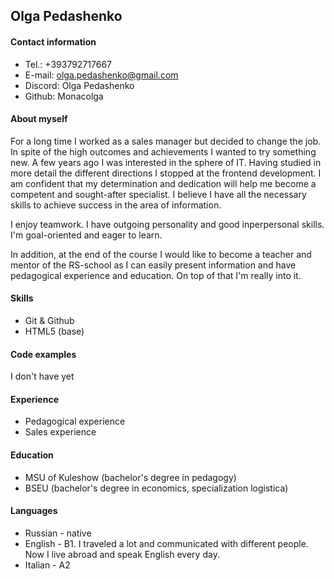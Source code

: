 ## Olga Pedashenko

#### Contact information

- Tel.: +393792717667
- E-mail: olga.pedashenko@gmail.com
- Discord: Olga Pedashenko
- Github: Monacolga

#### About myself

For a long time I worked as a sales manager but decided to change the job. In spite of the high outcomes and achievements I wanted to try something new. A few years ago I was interested in the sphere of IT. Having studied in more detail the different directions I stopped at the frontend development. I am confident that my determination and dedication will help me become a competent and sought-after specialist. I believe I have all the necessary skills to achieve success in the area of information.

I enjoy teamwork. I have outgoing personality and good inperpersonal skills. I'm goal-oriented and eager to learn.

In addition, at the end of the course I would like to become a teacher and mentor of the RS-school as I can easily present information and have pedagogical experience and education. On top of that I'm really into it.

#### Skills

- Git & Github
- HTML5 (base)

#### Code examples

I don't have yet

#### Experience

- Pedagogical experience
- Sales experience

#### Education

- MSU of Kuleshow (bachelor's degree in pedagogy)
- BSEU (bachelor's degree in economics, specialization logistica)

#### Languages

- Russian - native
- English - B1. I traveled a lot and communicated with different people. Now I live abroad and speak English every day.
- Italian - A2
